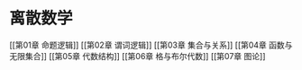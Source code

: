 # 离散数学
[[第01章 命题逻辑]]
[[第02章 谓词逻辑]]
[[第03章 集合与关系]]
[[第04章 函数与无限集合]]
[[第05章 代数结构]]
[[第06章 格与布尔代数]]
[[第07章 图论]]